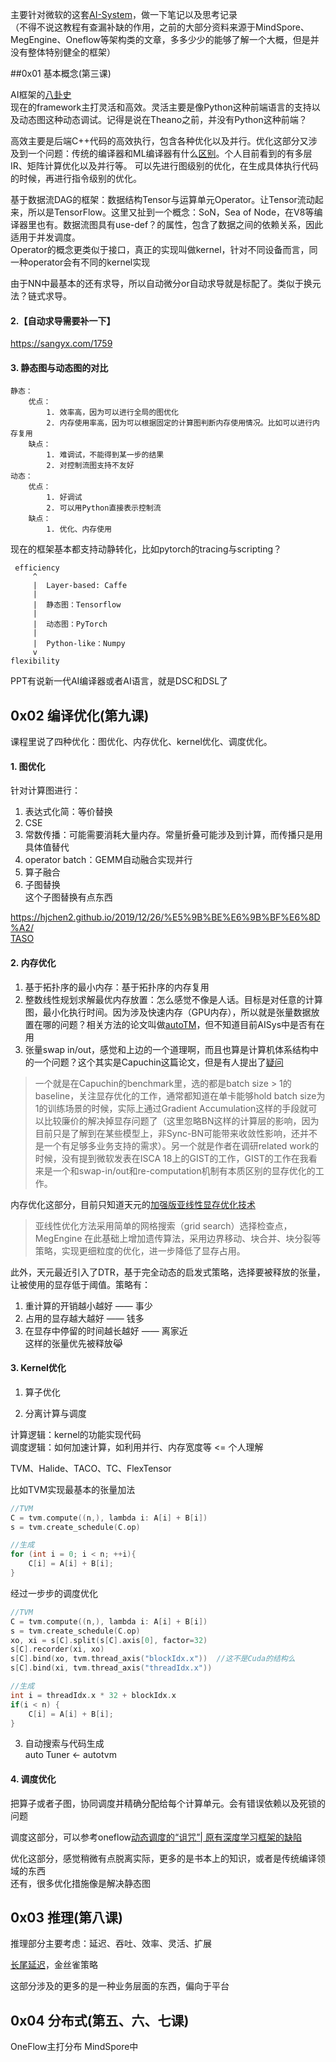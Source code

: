 主要针对微软的这套[AI-System](https://microsoft.github.io/AI-System/)，做一下笔记以及思考记录  
（不得不说这教程有查漏补缺的作用，之前的大部分资料来源于MindSpore、MegEngine、Oneflow等架构类的文章，多多少少的能够了解一个大概，但是并没有整体特别健全的框架）

##0x01 基本概念(第三课)

AI框架的[八卦史](https://mp.weixin.qq.com/s/PQLQ0nN0fM4PPkhEUXfOmw)  
现在的framework主打灵活和高效。灵活主要是像Python这种前端语言的支持以及动态图这种动态调试。记得是说在Theano之前，并没有Python这种前端？  

高效主要是后端C++代码的高效执行，包含各种优化以及并行。优化这部分又涉及到一个问题：传统的编译器和ML编译器有什么[区别](https://www.zhihu.com/question/396105855)。个人目前看到的有多层IR、矩阵计算优化以及并行等。 可以先进行图级别的优化，在生成具体执行代码的时候，再进行指令级别的优化。 

基于数据流DAG的框架：数据结构Tensor与运算单元Operator。让Tensor流动起来，所以是TensorFlow。这里又扯到一个概念：SoN，Sea of Node，在V8等编译器里也有。数据流图具有use-def？的属性，包含了数据之间的依赖关系，因此适用于并发调度。  
Operator的概念更类似于接口，真正的实现叫做kernel，针对不同设备而言，同一种operator会有不同的kernel实现    

由于NN中最基本的还有求导，所以自动微分or自动求导就是标配了。类似于换元法？链式求导。  


#### 2.【自动求导需要补一下】
https://sangyx.com/1759

#### 3. 静态图与动态图的对比

```
静态：
	优点： 
		1. 效率高，因为可以进行全局的图优化
		2. 内存使用率高，因为可以根据固定的计算图判断内存使用情况。比如可以进行内存复用
	缺点：
		1. 难调试，不能得到某一步的结果
		2. 对控制流图支持不友好
动态：
	优点：
		1. 好调试
		2. 可以用Python直接表示控制流
	缺点：
		1. 优化、内存使用
```

现在的框架基本都支持动静转化，比如pytorch的tracing与scripting？

```
 efficiency
     ^
     |	Layer-based: Caffe
     |
     |	静态图：Tensorflow
     |
     |	动态图：PyTorch
     |
     |	Python-like：Numpy
     v
flexibility
```

PPT有说新一代AI编译器或者AI语言，就是DSC和DSL了  

## 0x02 编译优化(第九课)

课程里说了四种优化：图优化、内存优化、kernel优化、调度优化。

#### 1. 图优化

针对计算图进行：  
1. 表达式化简：等价替换  
2. CSE  
3. 常数传播：可能需要消耗大量内存。常量折叠可能涉及到计算，而传播只是用具体值替代  
4. operator batch：GEMM自动融合实现并行  
5. 算子融合  
6. 子图替换    
这个子图替换有点东西



https://hjchen2.github.io/2019/12/26/%E5%9B%BE%E6%9B%BF%E6%8D%A2/  
[TASO](https://zhuanlan.zhihu.com/p/110417288)

#### 2. 内存优化

1. 基于拓扑序的最小内存：基于拓扑序的内存复用  
2. 整数线性规划求解最优内存放置：怎么感觉不像是人话。目标是对任意的计算图，最小化执行时间。因为涉及快速内存（GPU内存），所以就是张量数据放置在哪的问题？相关方法的论文叫做[autoTM](https://dl.acm.org/doi/10.1145/3373376.3378465)，但不知道目前AISys中是否有在用  
3. 张量swap in/out，感觉和上边的一个道理啊，而且也算是计算机体系结构中的一个问题？这个其实是Capuchin这篇论文，但是有人提出了[疑问](https://zhuanlan.zhihu.com/p/98704479)

> 一个就是在Capuchin的benchmark里，选的都是batch size > 1的baseline，关注显存优化的工作，通常都知道在单卡能够hold batch size为1的训练场景的时候，实际上通过Gradient Accumulation这样的手段就可以比较廉价的解决掉显存问题了（这里忽略BN这样的计算层的影响，因为目前只是了解到在某些模型上，非Sync-BN可能带来收敛性影响，还并不是一个有足够多业务支持的需求）。另一个就是作者在调研related work的时候，没有提到微软发表在ISCA 18上的GIST的工作，GIST的工作在我看来是一个和swap-in/out和re-computation机制有本质区别的显存优化的工作。

内存优化这部分，目前只知道天元的[加强版亚线性显存优化技术](https://megengine.org.cn/blog/engine-tao-sublinear-memory-optimization)

> 亚线性优化方法采用简单的网格搜索（grid search）选择检查点，MegEngine 在此基础上增加遗传算法，采用边界移动、块合并、块分裂等策略，实现更细粒度的优化，进一步降低了显存占用。

此外，天元最近引入了DTR，基于完全动态的启发式策略，选择要被释放的张量，让被使用的显存低于阈值。策略有：  
1. 重计算的开销越小越好 —— 事少    
2. 占用的显存越大越好 —— 钱多  
3. 在显存中停留的时间越长越好 —— 离家近    
这样的张量优先被释放😹

#### 3. Kernel优化

1. 算子优化  

2. 分离计算与调度

计算逻辑：kernel的功能实现代码  
调度逻辑：如何加速计算，如利用并行、内存宽度等 <= 个人理解   

TVM、Halide、TACO、TC、FlexTensor  

比如TVM实现最基本的张量加法

```c
//TVM
C = tvm.compute((n,), lambda i: A[i] + B[i])
s = tvm.create_schedule(C.op)

//生成
for (int i = 0; i < n; ++i){
	C[i] = A[i] + B[i];
}
```
经过一步步的调度优化

```c
//TVM
C = tvm.compute((n,), lambda i: A[i] + B[i])
s = tvm.create_schedule(C.op)
xo, xi = s[C].split(s[C].axis[0], factor=32)
s[C].recorder(xi, xo)
s[C].bind(xo, tvm.thread_axis("blockIdx.x"))  //这不是Cuda的结构么
s[C].bind(xi, tvm.thread_axis("threadIdx.x"))

//生成
int i = threadIdx.x * 32 + blockIdx.x
if(i < n) {
	C[i] = A[i] + B[i];
}
```

3. 自动搜索与代码生成  
auto Tuner  <- autotvm

#### 4. 调度优化

把算子或者子图，协同调度并精确分配给每个计算单元。会有错误依赖以及死锁的问题  

调度这部分，可以参考oneflow[动态调度的“诅咒”| 原有深度学习框架的缺陷](https://zhuanlan.zhihu.com/p/383357707)

优化这部分，感觉稍微有点脱离实际，更多的是书本上的知识，或者是传统编译领域的东西  
还有，很多优化措施像是解决静态图  

## 0x03 推理(第八课)

推理部分主要考虑：延迟、吞吐、效率、灵活、扩展

[长尾延迟](https://blog.shunzi.tech/post/tail-latency/)，金丝雀策略

这部分涉及的更多的是一种业务层面的东西，偏向于平台  

## 0x04 分布式(第五、六、七课)

OneFlow主打分布
MindSpore中